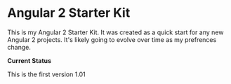 Angular 2 Starter Kit
========================
This is my Angular 2 Starter Kit. It was created as a quick start for any new Angular 2 projects. It's likely going to evolve over time as my prefrences change.

**Current Status**

This is the first version 1.01

